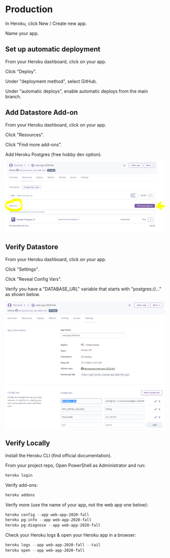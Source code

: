 # Production 

In Heroku, click New / Create new app. 

Name your app. 

## Set up automatic deployment

From your Heroku dashboard, click on your app. 

Click "Deploy". 

Under "deployment method", select GitHub. 

Under "automatic deploys", enable automatic deploys from the main branch. 

## Add Datastore Add-on

From your Heroku dashboard, click on your app. 

Click "Resources". 

Click "Find more add-ons". 

Add Heroku Postgres (free hobby dev option).

![Heroku Add-on](./HerokuAddon.PNG)

## Verify Datastore

From your Heroku dashboard, click on your app. 

Click "Settings".

Click "Reveal Config Vars".

Verify you have a "DATABASE_URL" variable that starts with "postgres://..." as shown below. 

![Heroku Config Variables](./HerokuConfigVars.PNG)

## Verify Locally

Install the Heroku CLI (find official documentation). 

From your project repo, Open PowerShell as Administrator and run:

```PowerShell
heroku login
```

Verify add-ons:

```PowerShell
heroku addons
```

Verify more (use the name of your app, not the web app one below):

```PowerShell
heroku config --app web-app-2020-fall
heroku pg:info --app web-app-2020-fall
heroku pg:diagnose --app web-app-2020-fall
```

Check your Heroku logs & open your Heroku app in a browser:

```PowerShell
heroku logs --app web-app-2020-fall --tail
heroku open --app web-app-2020-fall
```
